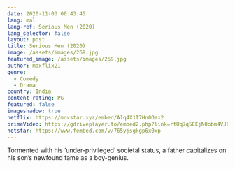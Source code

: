 ```yaml
---
date: 2020-11-03 00:43:45
lang: mal
lang-ref: Serious Men (2020)
lang_selector: false
layout: post
title: Serious Men (2020)
image: /assets/images/269.jpg
featured_image: /assets/images/269.jpg
author: maxflix21
genre:
  - Comedy
  - Drama
country: India
content_rating: PG
featured: false
imageshadow: true
netflix: https://movstar.xyz/embed/Alq4X1T7Hn0Oax2
primeVideo: https://gdriveplayer.to/embed2.php?link=rtUq7q5EEjN0obm4VJCpUAAkCtd4lgozqr8S7bdlRaetjGN3yH%252BPoHBDJ4T5YBxQH92AbFjd5szButPsx%252Ffivg8irzlxbdYC5%252Fn2IxhutF3cblnqIugO%252Fc4WrL%252BVkUntLET8a95uZRrqPGtsz0zZ63lCN3UrRqtpeNJymFZQ6aPw2s%252FSzYrQzJNPJHjZ3qYYQ%253D
hotstar: https://www.fembed.com/v/765yjsgkgp6x0xp
---
```

Tormented with his ‘under-privileged’ societal status, a father capitalizes on his son’s newfound fame as a boy-genius.